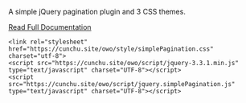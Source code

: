 A simple jQuery pagination plugin and 3 CSS themes.

[Read Full Documentation](https://flaviusmatis.github.io/simplePagination.js/)


```
<link rel="stylesheet" href="https://cunchu.site/owo/style/simplePagination.css" charset="utf-8">
<script src="https://cunchu.site/owo/script/jquery-3.3.1.min.js" type="text/javascript" charset="UTF-8"></script>
<script src="https://cunchu.site/owo/script/jquery.simplePagination.js" type="text/javascript" charset="UTF-8"></script>
```
